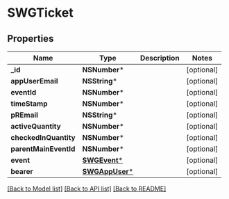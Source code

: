 # SWGTicket

## Properties
Name | Type | Description | Notes
------------ | ------------- | ------------- | -------------
**_id** | **NSNumber*** |  | [optional] 
**appUserEmail** | **NSString*** |  | [optional] 
**eventId** | **NSNumber*** |  | [optional] 
**timeStamp** | **NSNumber*** |  | [optional] 
**pREmail** | **NSString*** |  | [optional] 
**activeQuantity** | **NSNumber*** |  | [optional] 
**checkedInQuantity** | **NSNumber*** |  | [optional] 
**parentMainEventId** | **NSNumber*** |  | [optional] 
**event** | [**SWGEvent***](SWGEvent.md) |  | [optional] 
**bearer** | [**SWGAppUser***](SWGAppUser.md) |  | [optional] 

[[Back to Model list]](../README.md#documentation-for-models) [[Back to API list]](../README.md#documentation-for-api-endpoints) [[Back to README]](../README.md)


